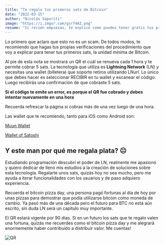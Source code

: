 ```yaml
---
title: "Te regalo tus primeros sats de Bitcoin"
date: "2022-03-15"
author: "Nicolás Saporiti"
image: "https://i.imgur.com/gsrT4AZ.png"
resume: "Si recién empiezas, te explico como puedes tener gratis tus primeros sats."
---
```


Lo primero que aclaro que esto no es un scam. De todos modos, te recomiendo que hagas tus propias verificaciones del procedimiento que  voy a explicar para tener tus primeros sats, la unidad mínima de Bitcoin.

Al pie de esta nota se mostrará un QR el cuál se renueva cada 1 hora y te permite cobrar 5 sats. La tecnología que utiliza es **Lightning Network** (LN) y necesitas una wallet (billetera) que soporte retiros utilizando LNurl.
Lo único que debes hacer es seleccionar RECIBIR en tu wallet y escanear el código. Luego recibirás una confirmación de que cobraste 5 sats.

**Si el código te emite un error, es porque el QR fue cobrado y debes intentar nuevamente en una hora**

Recuerda refrescar la página si cobras más de una vez luego de una hora.

Las wallet que te recomiendo, tanto para iOS como Android son:

[Muun Wallet](https://muun.com/es/)

[Wallet of Satoshi](https://www.walletofsatoshi.com/)

## Y este man por qué me regala plata? 😐

Estudiando programación descubrí el poder de LN, realmente me apasionó y quiero dedicar de lleno mis estudios a la creación de soluciones sobre esta tecnología. Regalarte unos sats, quizás hoy no sea mucho, pero me ayuda a iterar funcionalidades con los usuarios y de paso adquiero experiencia.

Recuerda el bitcoin pizza day, una persona pagó fortunas al día de hoy por unas pizzas para demostrar que podía utilizarse bitcoin como moneda de cambio. Ya pasó más de una década pero el futuro para BTC no está aún escrito, sin duda LN será un capítulo muy importante.

El QR estará vigente por 90 días. Si en un futuro los sats que te regalo valen una fortuna, quizás me recuerdes como el bitcoin pizza day y me alegrará enormemente haber contribuído a distribuir valor. Me cuentas!


![QR](https://legend.lnbits.com/withdraw/img/TySyGFGnmnwcavK8r5xzJn)
